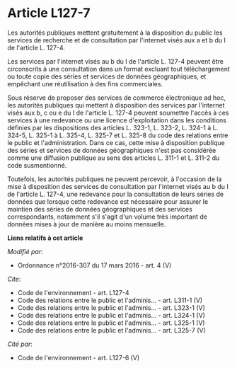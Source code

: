 # Article L127-7

Les autorités publiques mettent gratuitement à la disposition du public les services de recherche et de consultation par
l'internet visés aux a et b du I de l'article L. 127-4. 

Les services par l'internet visés au b du I de l'article L. 127-4 peuvent être circonscrits à une consultation dans un format
excluant tout téléchargement ou toute copie des séries et services de données géographiques, et empêchant une réutilisation à
des fins commerciales. 

Sous réserve de proposer des services de commerce électronique ad hoc, les autorités publiques qui mettent à disposition des
services par l'internet visés aux b, c ou e du I de l'article L. 127-4 peuvent soumettre l'accès à ces services à une
redevance ou une licence d'exploitation dans les conditions définies par les dispositions des articles L. 323-1, L. 323-2, L.
324-1 à L. 324-5, L. 325-1 à L. 325-4, L. 325-7 et L. 325-8 du code des relations entre le public et l'administration. Dans
ce cas, cette mise à disposition publique des séries et services de données géographiques n'est pas considérée comme une
diffusion publique au sens des articles L. 311-1 et L. 311-2 du code susmentionné. 

Toutefois, les autorités publiques ne peuvent percevoir, à l'occasion de la mise à disposition des services de consultation
par l'internet visés au b du I de l'article L. 127-4, une redevance pour la consultation de leurs séries de données que
lorsque cette redevance est nécessaire pour assurer le maintien des séries de données géographiques et des services
correspondants, notamment s'il s'agit d'un volume très important de données mises à jour de manière au moins mensuelle.

**Liens relatifs à cet article**

_Modifié par_:

  - Ordonnance n°2016-307 du 17 mars 2016 - art. 4 (V)

_Cite_:

  - Code de l'environnement - art. L127-4
  - Code des relations entre le public et l'adminis... - art. L311-1 (V)
  - Code des relations entre le public et l'adminis... - art. L323-1 (V)
  - Code des relations entre le public et l'adminis... - art. L324-1 (V)
  - Code des relations entre le public et l'adminis... - art. L325-1 (V)
  - Code des relations entre le public et l'adminis... - art. L325-7 (V)

_Cité par_:

  - Code de l'environnement - art. L127-6 (V)
